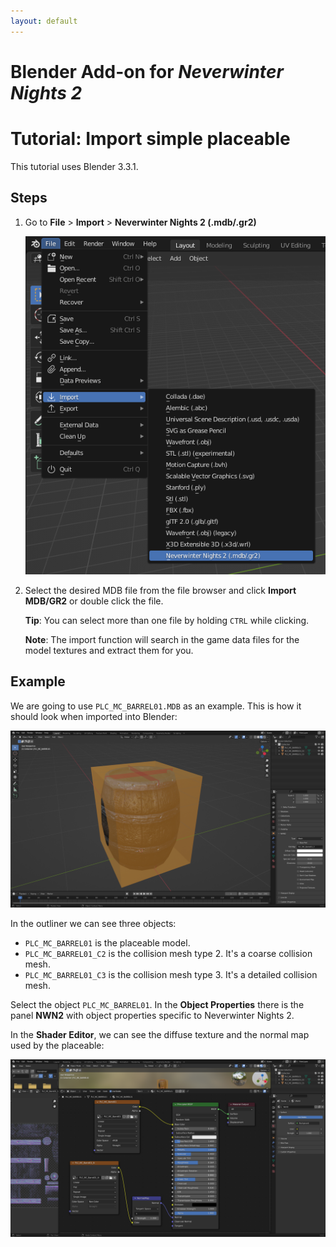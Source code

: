 ```yaml
---
layout: default
---
```


# Blender Add-on for *Neverwinter Nights 2*

# Tutorial: Import simple placeable

This tutorial uses Blender 3.3.1.

## Steps

1. Go to **File** > **Import** > **Neverwinter Nights 2 (.mdb/.gr2)**

   ![Import MDB/GR2](import.png)

2. Select the desired MDB file from the file browser and click **Import
   MDB/GR2** or double click the file.

   **Tip**: You can select more than one file by holding `CTRL` while clicking.

   **Note**: The import function will search in the game data files for the
   model textures and extract them for you.

## Example

We are going to use `PLC_MC_BARREL01.MDB` as an example. This is how it should
look when imported into Blender:

![PLC_MC_BARREL01](plc_mc_barrel01.png)

In the outliner we can see three objects:

- `PLC_MC_BARREL01` is the placeable model.
- `PLC_MC_BARREL01_C2` is the collision mesh type 2. It's a coarse collision
  mesh.
- `PLC_MC_BARREL01_C3` is the collision mesh type 3. It's a detailed collision
  mesh.

Select the object `PLC_MC_BARREL01`. In the **Object Properties** there is the
panel **NWN2** with object properties specific to Neverwinter Nights 2.

In the **Shader Editor**, we can see the diffuse texture and the normal map
used by the placeable:

![PLC_MC_BARREL01 textures](plc_mc_barrel01_shading.png)
